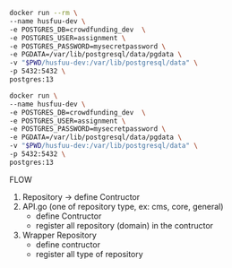 ```bash
docker run --rm \
--name husfuu-dev \
-e POSTGRES_DB=crowdfunding_dev  \
-e POSTGRES_USER=assignment \
-e POSTGRES_PASSWORD=mysecretpassword \
-e PGDATA=/var/lib/postgresql/data/pgdata \
-v "$PWD/husfuu-dev:/var/lib/postgresql/data" \
-p 5432:5432 \
postgres:13
```

```bash
docker run \
--name husfuu-dev \
-e POSTGRES_DB=crowdfunding_dev  \
-e POSTGRES_USER=assignment \
-e POSTGRES_PASSWORD=mysecretpassword \
-e PGDATA=/var/lib/postgresql/data/pgdata \
-v "$PWD/husfuu-dev:/var/lib/postgresql/data" \
-p 5432:5432 \
postgres:13
```

FLOW
1. Repository -> define Contructor
2. API.go (one of repository type, ex: cms, core, general)
    - define Contructor
    - register all repository (domain) in the contructor
3. Wrapper Repository
    - define contructor
    - register all type of repository